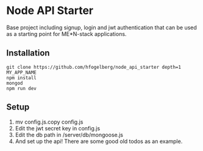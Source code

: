 # Node API Starter

Base project including signup, login and jwt authentication that can be used as a starting point for ME*N-stack applications.

## Installation
````
git clone https://github.com/hfogelberg/node_api_starter depth=1 MY_APP_NAME
npm install
mongod
npm run dev
````

## Setup
1. mv config.js.copy config.js
2. Edit the jwt secret key in config.js
3. Edit the db path in /server/db/mongoose.js
4. And set up the api! There are some good old todos as an example.
